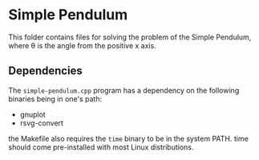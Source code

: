 # Simple Pendulum
This folder contains files for solving the problem of the Simple Pendulum, where θ is the angle from the positive x axis. 

## Dependencies
The `simple-pendulum.cpp` program has a dependency on the following binaries being in one's path:

* gnuplot
* rsvg-convert

the Makefile also requires the `time` binary to be in the system PATH. time should come pre-installed with most Linux distributions. 
